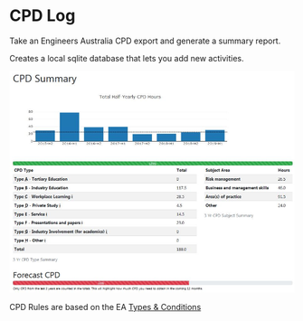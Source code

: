 # CPD Log

Take an Engineers Australia CPD export and generate a summary report.

Creates a local sqlite database that lets you add new activities.

![Screenshot](docs/summary.jpg "Screenshot")

CPD Rules are based on the EA [Types & Conditions](https://www.engineersaustralia.org.au/sites/default/files/content-files/2016-12/cpd_types_and_conditions_march_2014.pdf)

